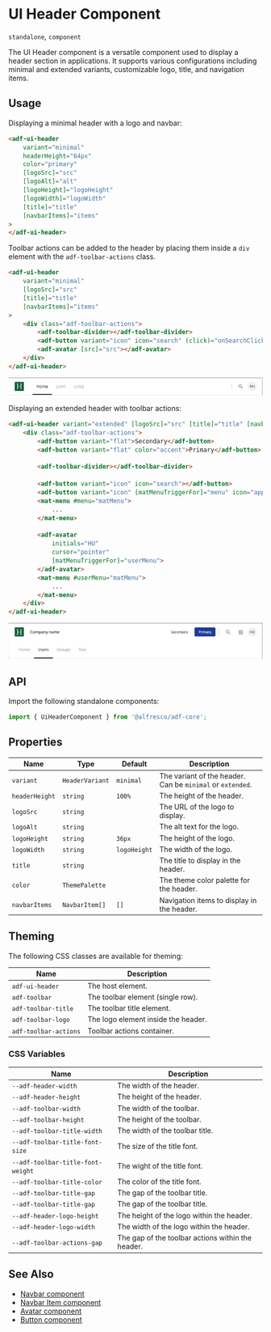 # UI Header Component

`standalone`, `component`

The UI Header component is a versatile component used to display a header section in applications. It supports various configurations including minimal and extended variants, customizable logo, title, and navigation items.

## Usage

Displaying a minimal header with a logo and navbar:

```html
<adf-ui-header
    variant="minimal"
    headerHeight="64px"
    color="primary"
    [logoSrc]="src"
    [logoAlt]="alt"
    [logoHeight]="logoHeight"
    [logoWidth]="logoWidth"
    [title]="title"
    [navbarItems]="items"
>
</adf-ui-header>
```

Toolbar actions can be added to the header by placing them inside a `div` element with the `adf-toolbar-actions` class.

```html
<adf-ui-header
    variant="minimal"
    [logoSrc]="src"
    [title]="title"
    [navbarItems]="items"
>
    <div class="adf-toolbar-actions">
        <adf-toolbar-divider></adf-toolbar-divider>
        <adf-button variant="icon" icon="search" (click)="onSearchClick()"></adf-button>
        <adf-avatar [src]="src"></adf-avatar>
    </div>
</adf-ui-header>
```

![adf-ui-header-extended.png](../../../../../docs/docassets/images/adf-ui-header-minimal.png)

Displaying an extended header with toolbar actions:

```html
<adf-ui-header variant="extended" [logoSrc]="src" [title]="title" [navbarItems]="items">
    <div class="adf-toolbar-actions">
        <adf-button variant="flat">Secondary</adf-button>
        <adf-button variant="flat" color="accent">Primary</adf-button>

        <adf-toolbar-divider></adf-toolbar-divider>

        <adf-button variant="icon" icon="search"></adf-button>
        <adf-button variant="icon" [matMenuTriggerFor]="menu" icon="apps"></adf-button>
        <mat-menu #menu="matMenu">
            ...
        </mat-menu>
        
        <adf-avatar
            initials="HU"
            cursor="pointer"
            [matMenuTriggerFor]="userMenu">
        </adf-avatar>
        <mat-menu #userMenu="matMenu">
            ...
        </mat-menu>
    </div>
</adf-ui-header>
```

![adf-ui-header-extended.png](../../../../../docs/docassets/images/adf-ui-header-extended.png)

## API

Import the following standalone components:

```typescript
import { UiHeaderComponent } from '@alfresco/adf-core';
```

## Properties

| Name           | Type            | Default      | Description                                                |
|----------------|-----------------|--------------|------------------------------------------------------------|
| `variant`      | `HeaderVariant` | `minimal`    | The variant of the header. Can be `minimal` or `extended`. |
| `headerHeight` | `string`        | `100%`       | The height of the header.                                  |
| `logoSrc`      | `string`        |              | The URL of the logo to display.                            |
| `logoAlt`      | `string`        |              | The alt text for the logo.                                 |
| `logoHeight`   | `string`        | `36px`       | The height of the logo.                                    |
| `logoWidth`    | `string`        | `logoHeight` | The width of the logo.                                     |
| `title`        | `string`        |              | The title to display in the header.                        |
| `color`        | `ThemePalette`  |              | The theme color palette for the header.                    |
| `navbarItems`  | `NavbarItem[]`  | `[]`         | Navigation items to display in the header.                 |

## Theming

The following CSS classes are available for theming:

| Name                  | Description                         |
|-----------------------|-------------------------------------|
| `adf-ui-header`       | The host element.                   |
| `adf-toolbar`         | The toolbar element (single row).   |
| `adf-toolbar-title`   | The toolbar title element.          |
| `adf-toolbar-logo`    | The logo element inside the header. |
| `adf-toolbar-actions` | Toolbar actions container.          |

### CSS Variables

| Name                              | Description                                       |
|-----------------------------------|---------------------------------------------------|
| `--adf-header-width`              | The width of the header.                          |
| `--adf-header-height`             | The height of the header.                         |
| `--adf-toolbar-width`             | The width of the toolbar.                         |
| `--adf-toolbar-height`            | The height of the toolbar.                        |
| `--adf-toolbar-title-width`       | The width of the toolbar title.                   |
| `--adf-toolbar-title-font-size`   | The size of the title font.                       |
| `--adf-toolbar-title-font-weight` | The wight of the title font.                      |
| `--adf-toolbar-title-color`       | The color of the title font.                      |
| `--adf-toolbar-title-gap`         | The gap of the toolbar title.                     |
| `--adf-toolbar-title-gap`         | The gap of the toolbar title.                     |
| `--adf-header-logo-height`        | The height of the logo within the header.         |
| `--adf-header-logo-width`         | The width of the logo within the header.          |
| `--adf-toolbar-actions-gap`       | The gap of the toolbar actions within the header. |

## See Also

-   [Navbar component](./navbar/navbar.component.md)
-   [Navbar Item component](./navbar/navbar-item.component.md)
-   [Avatar component](../avatar/avatar.component.md)
-   [Button component](../button/button.component.md)
